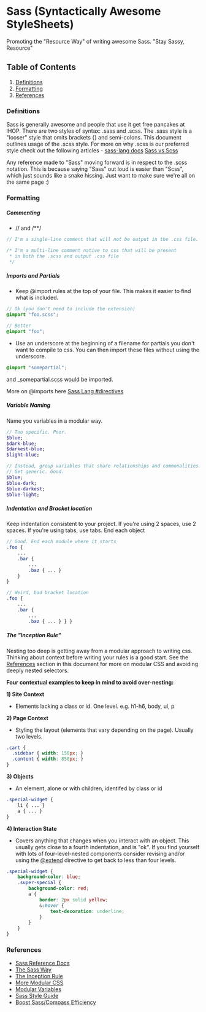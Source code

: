 # Sass (Syntactically Awesome StyleSheets)

Promoting the "Resource Way" of writing awesome Sass. "Stay Sassy, Resource"

## Table of Contents

1. [Definitions](#definitions)
1. [Formatting](#formatting)
1. [References](#references)

### <a name='definitions'>Definitions</a>  
Sass is generally awesome and people that use it get free pancakes at IHOP.
There are two styles of syntax: .sass and .scss. The .sass style is a "looser" style that omits brackets {} and semi-colons. This document outlines usage of the .scss style. For more on why .scss is our preferred style check out the following articles - [sass-lang docs](http://sass-lang.com/docs/yardoc/file.SASS_REFERENCE.html#syntax) [Sass vs Scss](http://thesassway.com/articles/sass-vs-scss-which-syntax-is-better)

Any reference made to "Sass" moving forward is in respect to the .scss notation. This is because saying "Sass" out loud is easier than "Scss", which just sounds like a snake hissing. Just want to make sure we're all on the same page :)

### <a name='formatting'>Formatting</a>
##### Commenting
- // and /**/

```SCSS      
// I'm a single-line comment that will not be output in the .css file. I am only visible in the .scss file

/* I'm a multi-line comment native to css that will be present
 * in both the .scss and output .css file
 */

```

##### Imports and Partials
- Keep @import rules at the top of your file. This makes it easier to find what is included.

```SCSS
// Ok (you don't need to include the extension)
@import "foo.scss";

// Better
@import "foo";
```

- Use an underscore at the beginning of a filename for partials you don't want to compile to css. You can then import these files without using the underscore.

```SCSS
@import "somepartial";
```

and _somepartial.scss would be imported.

More on @imports here [Sass Lang #directives](http://sass-lang.com/docs/yardoc/file.SASS_REFERENCE.html#directives)

##### Variable Naming
Name you variables in a modular way.

```SCSS
// Too specific. Poor.
$blue;
$dark-blue;
$darkest-blue;
$light-blue;

// Instead, group variables that share relationships and commonalities.
// Get generic. Good.
$blue;
$blue-dark;
$blue-darkest;
$blue-light;
```

##### Indentation and Bracket location
Keep indentation consistent to your project. If you're using 2 spaces, use 2 spaces. If you're using tabs, use tabs. End each object

```SCSS
// Good. End each module where it starts
.foo {
	...
	.bar { 
		...
		.baz { ... }
	}
}

// Weird, bad bracket location
.foo {
	...
	.bar { 
		...
		.baz { ... } } }
```

##### The "Inception Rule"
Nesting too deep is getting away from a modular approach to writing css. Thinking about context before writing your rules is a good start. See the [References](#references) section in this document for more on modular CSS and avoiding deeply nested selectors.

**Four contextual examples to keep in mind to avoid over-nesting:**

**1) Site Context**
- Elements lacking a class or id. One level. e.g. h1-h6, body, ul, p

**2) Page Context**
- Styling the layout (elements that vary depending on the page). Usually two levels.

```SCSS
.cart {
  .sidebar { width: 150px; }
  .content { width: 850px; }
}
```

**3) Objects**
- An element, alone or with children, identifed by class or id

```SCSS
.special-widget {
	li { ... }
	a { ... }
}
```

**4) Interaction State**
- Covers anything that changes when you interact with an object. This usually gets close to a fourth indentation, and is "ok". If you find yourself with lots of four-level-nested components consider revising and/or using the [@extend](http://sass-lang.com/docs/yardoc/file.SASS_REFERENCE.html#extend) directive to get back to less than four levels.

```SCSS
.special-widget {
	background-color: blue;
	.super-special { 
		background-color: red;	
		a {
			border: 2px solid yellow;
			&:hover {
				text-decoration: underline;
			}
		}
	}
}
```

### <a name='references'>References</a>
- [Sass Reference Docs](http://sass-lang.com/docs/yardoc/file.SASS_REFERENCE.html)
- [The Sass Way](http://thesassway.com/)
- [The Inception Rule](http://thesassway.com/beginner/the-inception-rule)
- [More Modular CSS](http://thesassway.com/intermediate/avoid-nested-selectors-for-more-modular-css)
- [Modular Variables](http://webdesign.tutsplus.com/tutorials/htmlcss-tutorials/quick-tip-name-your-sass-variables-modularly/)
- [Sass Style Guide](http://css-tricks.com/sass-style-guide/)
- [Boost Sass/Compass Efficiency](http://www.netmagazine.com/tutorials/boost-sass-compass-efficiency)